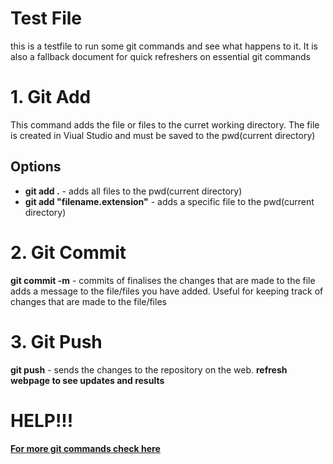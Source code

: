 # Test File
this is a testfile to run some git commands and see what happens to it. It is also a fallback document for quick refreshers on essential git commands

# 1. Git Add
This command adds the file or files to the curret working directory. The file is created in Viual Studio and must be saved to the pwd(current directory)
## Options
- **git add .** - adds all files to the pwd(current directory)
- **git add "filename.extension"** - adds a specific file to the pwd(current directory)

# 2. Git Commit
**git commit -m** - commits of finalises the changes that are made to the file adds a message to the file/files you have added. Useful for keeping track of changes that are made to the file/files

# 3. Git Push
**git push** - sends the changes to the repository on the web. **refresh webpage to see updates and results**

# HELP!!!
[**For more git commands check here**](https://www.hostinger.com/tutorials/basic-git-commands)